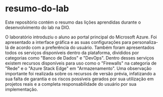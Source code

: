 # resumo-do-lab
Este repositório contém o resumo das lições aprendidas durante o desenvolvimento do lab na DIO.

O laboratório introduziu o aluno ao portal principal do Microsoft Azure. Foi apresentado a interface gráfica e as suas configurações para personaliza-lá de acordo com a preferência do usuário.
Também foram apresentados todos os serviços disponíveis dentro da plataforma, divididos por categorias como "Banco de Dados" e "DevOps".
Dentro desses serviços existem recursos disponíveis para uso como o "Firewalls" na categoria de "Rede" e o "Azure Stack Edge" em "Armazenamento". 
Uma observação importante foi realizada sobre os recursos de versão prévia, infatizando a sua falta de garantia e os riscos possíveis gerados por sua utilização em projetos reais e a completa responsabilidade do usuário por sua implementação. 
